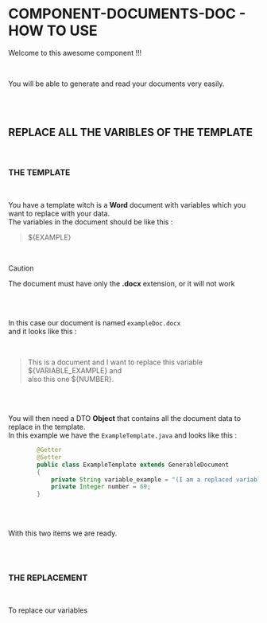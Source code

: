 # COMPONENT-DOCUMENTS-DOC - HOW TO USE

Welcome to this awesome component !!!

<br>

You will be able to generate and read your documents very easily.

<br>
<br>

## REPLACE ALL THE VARIBLES OF THE TEMPLATE

<br>

### THE TEMPLATE

<br>

You have a template witch is a **Word** document with variables which you want to replace with your data.  
The variables in the document should be like this :  

> ${EXAMPLE}

<br>

> [!CAUTION]
> The document must have only the **.docx** extension, or it will not work

<br>
<br>

In this case our document is named `exampleDoc.docx`  
and it looks like this :  

<br>

> This is a document and I want to replace this variable ${VARIABLE_EXAMPLE} and  
  also this one ${NUMBER}.

<br>
<br>

You will then need a DTO **Object** that contains all the document data to replace in the template.  
In this example we have the `ExampleTemplate.java` and looks like this :

```java
		@Getter
		@Setter
		public class ExampleTemplate extends GenerableDocument
		{
			private String variable_example = "(I am a replaced variable) ";
			private Integer number = 69;
		}
```

<br>	
<br>

With this two items we are ready.  

<br>
<br>

### THE REPLACEMENT

<br>

To replace our variables 

		

